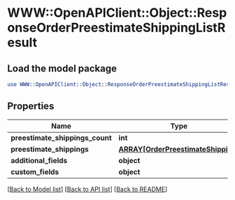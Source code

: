 # WWW::OpenAPIClient::Object::ResponseOrderPreestimateShippingListResult

## Load the model package
```perl
use WWW::OpenAPIClient::Object::ResponseOrderPreestimateShippingListResult;
```

## Properties
Name | Type | Description | Notes
------------ | ------------- | ------------- | -------------
**preestimate_shippings_count** | **int** |  | [optional] 
**preestimate_shippings** | [**ARRAY[OrderPreestimateShipping]**](OrderPreestimateShipping.md) |  | [optional] 
**additional_fields** | **object** |  | [optional] 
**custom_fields** | **object** |  | [optional] 

[[Back to Model list]](../README.md#documentation-for-models) [[Back to API list]](../README.md#documentation-for-api-endpoints) [[Back to README]](../README.md)


